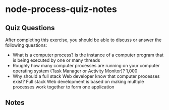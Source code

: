 # node-process-quiz-notes

## Quiz Questions

After completing this exercise, you should be able to discuss or answer the following questions:

- What is a computer process?
  is the instance of a computer program that is being executed by one or many threads
- Roughly how many computer processes are running on your computer operating system (Task Manager or Activity Monitor)?
  1,000
- Why should a full stack Web developer know that computer processes exist?
  Full stack Web development is based on making multiple processes work together to form one application

## Notes
